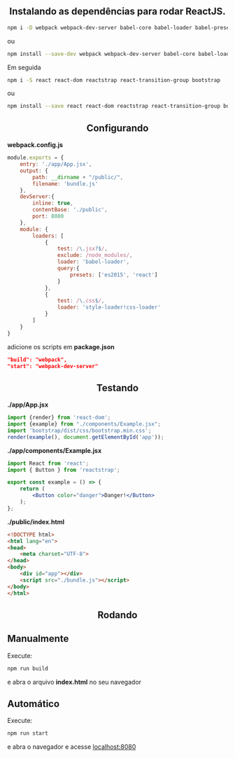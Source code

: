 <h2 align="center">Instalando as dependências para rodar ReactJS.</h2>

```bash
npm i -D webpack webpack-dev-server babel-core babel-loader babel-preset-es2015 babel-preset-react css-loader style-loader bootstrap 
```
ou 

```bash
npm install --save-dev webpack webpack-dev-server babel-core babel-loader babel-preset-es2015 babel-preset-react css-loader style-loader 
```
Em seguida

```bash
npm i -S react react-dom reactstrap react-transition-group bootstrap
```
ou

```bash
npm install --save react react-dom reactstrap react-transition-group bootstrap
```

<h2 align="center">Configurando</h2>

**webpack.config.js**
```js
module.exports = {
    entry: './app/App.jsx',
    output: {
        path: __dirname + "/public/",
        filename: 'bundle.js'
    },
    devServer:{
        inline: true,
        contentBase: './public',
        port: 8080
    },
    module: {
        loaders: [
            {
                test: /\.jsx?$/,
                exclude: /node_modules/,
                loader: 'babel-loader',
                query:{
                    presets: ['es2015', 'react']
                }
            },
            {
                test: /\.css$/,
                loader: 'style-loader!css-loader'
            }
        ]
    }
}
```

adicione os scripts em **package.json**
```json
"build": "webpack",
"start": "webpack-dev-server"
```

<h2 align="center">Testando</h2>

**./app/App.jsx**
```jsx
import {render} from 'react-dom';
import {example} from "./components/Example.jsx";
import 'bootstrap/dist/css/bootstrap.min.css';
render(example(), document.getElementById('app'));
```

**./app/components/Example.jsx**
```jsx
import React from 'react';
import { Button } from 'reactstrap';

export const example = () => {
    return (
        <Button color="danger">Danger!</Button>
    );
};
```

**./public/index.html**
```HTML
<!DOCTYPE html>
<html lang="en">
<head>
    <meta charset="UTF-8">
</head>
<body>
    <div id="app"></div>
    <script src="./bundle.js"></script>
</body>
</html>
```

<h2 align="center">Rodando</h2>

## Manualmente

Execute:

```bash
npm run build
```
e abra o arquivo **index.html** no seu navegador

## Automático

Execute:

```bash
npm run start
```
e abra o navegador e acesse [localhost:8080](http://localhost:8080)



